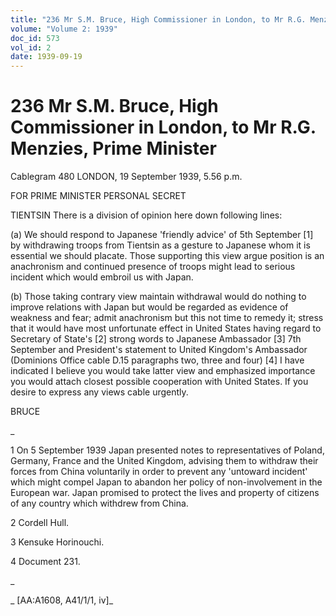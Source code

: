 ```yaml
---
title: "236 Mr S.M. Bruce, High Commissioner in London, to Mr R.G. Menzies, Prime Minister"
volume: "Volume 2: 1939"
doc_id: 573
vol_id: 2
date: 1939-09-19
---
```


# 236 Mr S.M. Bruce, High Commissioner in London, to Mr R.G. Menzies, Prime Minister

Cablegram 480 LONDON, 19 September 1939, 5.56 p.m.

FOR PRIME MINISTER PERSONAL SECRET

TIENTSIN There is a division of opinion here down following lines:

(a) We should respond to Japanese 'friendly advice' of 5th September [1] by withdrawing troops from Tientsin as a gesture to Japanese whom it is essential we should placate. Those supporting this view argue position is an anachronism and continued presence of troops might lead to serious incident which would embroil us with Japan.

(b) Those taking contrary view maintain withdrawal would do nothing to improve relations with Japan but would be regarded as evidence of weakness and fear; admit anachronism but this not time to remedy it; stress that it would have most unfortunate effect in United States having regard to Secretary of State's [2] strong words to Japanese Ambassador [3] 7th September and President's statement to United Kingdom's Ambassador (Dominions Office cable D.15 paragraphs two, three and four) [4] I have indicated I believe you would take latter view and emphasized importance you would attach closest possible cooperation with United States. If you desire to express any views cable urgently.

BRUCE

_

1 On 5 September 1939 Japan presented notes to representatives of Poland, Germany, France and the United Kingdom, advising them to withdraw their forces from China voluntarily in order to prevent any 'untoward incident' which might compel Japan to abandon her policy of non-involvement in the European war. Japan promised to protect the lives and property of citizens of any country which withdrew from China.

2 Cordell Hull.

3 Kensuke Horinouchi.

4 Document 231.

_

_ [AA:A1608, A41/1/1, iv]_
